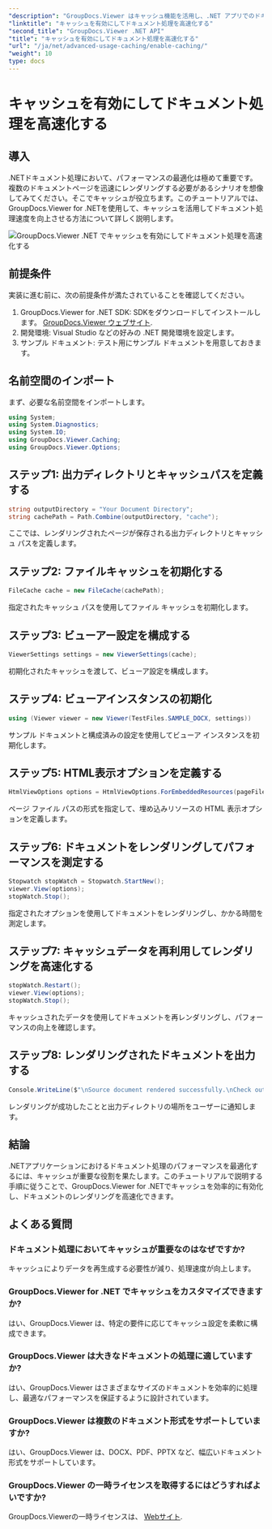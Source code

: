 ```yaml
---
"description": "GroupDocs.Viewer はキャッシュ機能を活用し、.NET アプリでのドキュメント処理速度を向上させます。パフォーマンスを簡単に最適化できます。"
"linktitle": "キャッシュを有効にしてドキュメント処理を高速化する"
"second_title": "GroupDocs.Viewer .NET API"
"title": "キャッシュを有効にしてドキュメント処理を高速化する"
"url": "/ja/net/advanced-usage-caching/enable-caching/"
"weight": 10
type: docs
---
```

# キャッシュを有効にしてドキュメント処理を高速化する

## 導入
.NETドキュメント処理において、パフォーマンスの最適化は極めて重要です。複数のドキュメントページを迅速にレンダリングする必要があるシナリオを想像してみてください。そこでキャッシュが役立ちます。このチュートリアルでは、GroupDocs.Viewer for .NETを使用して、キャッシュを活用してドキュメント処理速度を向上させる方法について詳しく説明します。

![GroupDocs.Viewer .NET でキャッシュを有効にしてドキュメント処理を高速化する](/viewer/advanced-usage/enable-caching-faster-document-processing-img.png)

## 前提条件
実装に進む前に、次の前提条件が満たされていることを確認してください。
1. GroupDocs.Viewer for .NET SDK: SDKをダウンロードしてインストールします。 [GroupDocs.Viewer ウェブサイト](https://releases。groupdocs.com/viewer/net/).
2. 開発環境: Visual Studio などの好みの .NET 開発環境を設定します。
3. サンプル ドキュメント: テスト用にサンプル ドキュメントを用意しておきます。

## 名前空間のインポート
まず、必要な名前空間をインポートします。
```csharp
using System;
using System.Diagnostics;
using System.IO;
using GroupDocs.Viewer.Caching;
using GroupDocs.Viewer.Options;
```

## ステップ1: 出力ディレクトリとキャッシュパスを定義する
```csharp
string outputDirectory = "Your Document Directory";
string cachePath = Path.Combine(outputDirectory, "cache");
```
ここでは、レンダリングされたページが保存される出力ディレクトリとキャッシュ パスを定義します。
## ステップ2: ファイルキャッシュを初期化する
```csharp
FileCache cache = new FileCache(cachePath);
```
指定されたキャッシュ パスを使用してファイル キャッシュを初期化します。
## ステップ3: ビューアー設定を構成する
```csharp
ViewerSettings settings = new ViewerSettings(cache);
```
初期化されたキャッシュを渡して、ビューア設定を構成します。
## ステップ4: ビューアインスタンスの初期化
```csharp
using (Viewer viewer = new Viewer(TestFiles.SAMPLE_DOCX, settings))
```
サンプル ドキュメントと構成済みの設定を使用してビューア インスタンスを初期化します。
## ステップ5: HTML表示オプションを定義する
```csharp
HtmlViewOptions options = HtmlViewOptions.ForEmbeddedResources(pageFilePathFormat);
```
ページ ファイル パスの形式を指定して、埋め込みリソースの HTML 表示オプションを定義します。
## ステップ6: ドキュメントをレンダリングしてパフォーマンスを測定する
```csharp
Stopwatch stopWatch = Stopwatch.StartNew();
viewer.View(options);
stopWatch.Stop();
```
指定されたオプションを使用してドキュメントをレンダリングし、かかる時間を測定します。
## ステップ7: キャッシュデータを再利用してレンダリングを高速化する
```csharp
stopWatch.Restart();
viewer.View(options);
stopWatch.Stop();
```
キャッシュされたデータを使用してドキュメントを再レンダリングし、パフォーマンスの向上を確認します。
## ステップ8: レンダリングされたドキュメントを出力する
```csharp
Console.WriteLine($"\nSource document rendered successfully.\nCheck output in {outputDirectory}.");
```
レンダリングが成功したことと出力ディレクトリの場所をユーザーに通知します。

## 結論
.NETアプリケーションにおけるドキュメント処理のパフォーマンスを最適化するには、キャッシュが重要な役割を果たします。このチュートリアルで説明する手順に従うことで、GroupDocs.Viewer for .NETでキャッシュを効率的に有効化し、ドキュメントのレンダリングを高速化できます。
## よくある質問
### ドキュメント処理においてキャッシュが重要なのはなぜですか?
キャッシュによりデータを再生成する必要性が減り、処理速度が向上します。
### GroupDocs.Viewer for .NET でキャッシュをカスタマイズできますか?
はい、GroupDocs.Viewer は、特定の要件に応じてキャッシュ設定を柔軟に構成できます。
### GroupDocs.Viewer は大きなドキュメントの処理に適していますか?
はい、GroupDocs.Viewer はさまざまなサイズのドキュメントを効率的に処理し、最適なパフォーマンスを保証するように設計されています。
### GroupDocs.Viewer は複数のドキュメント形式をサポートしていますか?
はい、GroupDocs.Viewer は、DOCX、PDF、PPTX など、幅広いドキュメント形式をサポートしています。
### GroupDocs.Viewer の一時ライセンスを取得するにはどうすればよいですか?
GroupDocs.Viewerの一時ライセンスは、 [Webサイト](https://purchase。groupdocs.com/temporary-license/).